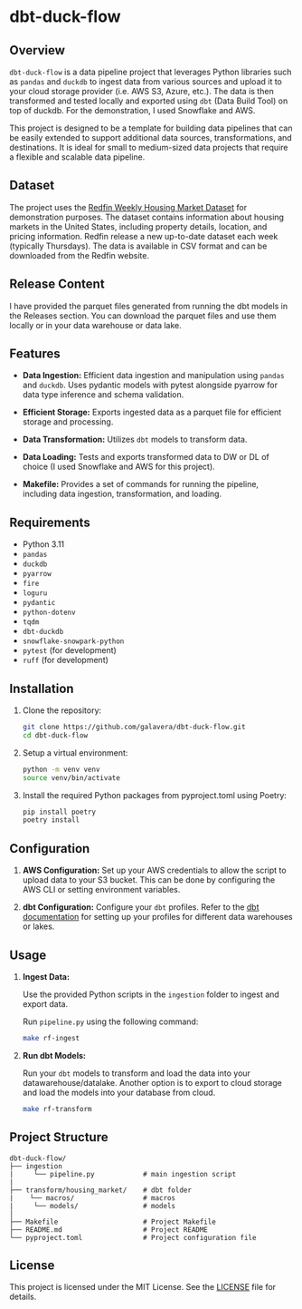 
# dbt-duck-flow

## Overview

`dbt-duck-flow` is a data pipeline project that leverages Python libraries such as `pandas` and `duckdb` to ingest data from various sources and upload it to your cloud storage provider (i.e. AWS S3, Azure, etc.). The data is then transformed and tested locally and exported using `dbt` (Data Build Tool) on top of duckdb. For the demonstration, I used Snowflake and AWS.

This project is designed to be a template for building data pipelines that can be easily extended to support additional data sources, transformations, and destinations. It is ideal for small to medium-sized data projects that require a flexible and scalable data pipeline.

## Dataset

The project uses the [Redfin Weekly Housing Market Dataset](https://www.redfin.com/news/data-center/) for demonstration purposes. The dataset contains information about housing markets in the United States, including property details, location, and pricing information. Redfin release a new up-to-date dataset each week (typically Thursdays). The data is available in CSV format and can be downloaded from the Redfin website.

## Release Content
I have provided the parquet files generated from running the dbt models in the Releases section. You can download the parquet files and use them locally or in your data warehouse or data lake.

## Features

- **Data Ingestion:** Efficient data ingestion and manipulation using `pandas` and `duckdb`. Uses pydantic models with pytest alongside pyarrow for data type inference and schema validation.
- **Efficient Storage:** Exports ingested data as a parquet file for efficient storage and processing.
- **Data Transformation:** Utilizes `dbt` models to transform data.
- **Data Loading:** Tests and exports transformed data to DW or DL of choice (I used Snowflake and AWS for this project).

- **Makefile:** Provides a set of commands for running the pipeline, including data ingestion, transformation, and loading.

## Requirements

- Python 3.11
- `pandas`
- `duckdb`
- `pyarrow`
- `fire`
- `loguru`
- `pydantic`
- `python-dotenv`
- `tqdm`
- `dbt-duckdb`
- `snowflake-snowpark-python`
- `pytest` (for development)
- `ruff` (for development)

## Installation

1. Clone the repository:

    ```sh
    git clone https://github.com/galavera/dbt-duck-flow.git
    cd dbt-duck-flow
    ```

2. Setup a virtual environment:

    ```sh
    python -m venv venv
    source venv/bin/activate
    ```

2. Install the required Python packages from pyproject.toml using Poetry:

    ```sh
    pip install poetry
    poetry install
    ```

## Configuration

1. **AWS Configuration:** Set up your AWS credentials to allow the script to upload data to your S3 bucket. This can be done by configuring the AWS CLI or setting environment variables.

2. **dbt Configuration:** Configure your `dbt` profiles. Refer to the [dbt documentation](https://docs.getdbt.com/docs/configure-your-profile) for setting up your profiles for different data warehouses or lakes.

## Usage

1. **Ingest Data:**

    Use the provided Python scripts in the `ingestion` folder to ingest and export data.  

    Run `pipeline.py` using the following command:

    ```sh
    make rf-ingest
    ```

3. **Run dbt Models:**

    Run your `dbt` models to transform and load the data into your datawarehouse/datalake. Another option is to export to cloud storage and load the models into your database from cloud. 

    ```sh
    make rf-transform
    ```

## Project Structure

```
dbt-duck-flow/
├── ingestion
|     └── pipeline.py            # main ingestion script
|
├── transform/housing_market/    # dbt folder
|    └── macros/                 # macros
|     └── models/                # models
│                   
├── Makefile                     # Project Makefile                      
├── README.md                    # Project README
└── pyproject.toml               # Project configuration file

```

## License

This project is licensed under the MIT License. See the [LICENSE](LICENSE) file for details.
